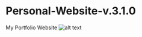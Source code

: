 # Personal-Website-v.3.1.0
My Portfolio Website
![alt text](https://res.cloudinary.com/maxino/image/upload/v1/projects/portfolio_dbh3vw)
